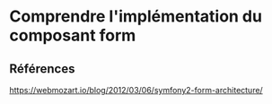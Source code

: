 # Comprendre l'implémentation du composant form

## Références
https://webmozart.io/blog/2012/03/06/symfony2-form-architecture/
